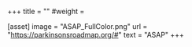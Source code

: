 +++
title = ""
#weight =

[asset]
    image = "ASAP_FullColor.png"
    url = "https://parkinsonsroadmap.org/#"
    text = "ASAP"
+++
